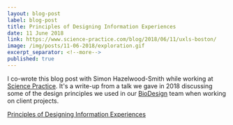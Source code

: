 ```yaml
---
layout: blog-post
label: blog-post
title: Principles of Designing Information Experiences
date: 11 June 2018
link: https://www.science-practice.com/blog/2018/06/11/uxls-boston/
image: /img/posts/11-06-2018/exploration.gif
excerpt_separator: <!--more-->
published: true
---
```


I co-wrote this blog post with Simon Hazelwood-Smith while working at [Science Practice](https://www.science-practice.com/). It's a write-up from a talk we gave in 2018 discussing some of the design principles we used in our [BioDesign](https://www.science-practice.com/teams/bio-design/) team when working on client projects.

<!--more-->

[Principles of Designing Information Experiences](https://www.science-practice.com/blog/2018/06/11/uxls-boston/)
